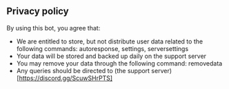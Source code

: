 ## Privacy policy

By using this bot, you agree that:


- We are entitled to store, but not distribute user data related to the following commands: autoresponse, settings, serversettings
- Your data will be stored and backed up daily on the support server
- You may remove your data through the following command: removedata
- Any queries should be directed to (the support server)[https://discord.gg/ScuwSHrPTS]